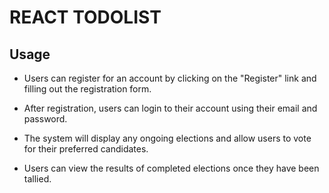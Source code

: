 # REACT TODOLIST

## Usage

- Users can register for an account by clicking on the "Register" link and filling out the registration form.

- After registration, users can login to their account using their email and password.

- The system will display any ongoing elections and allow users to vote for their preferred candidates.

- Users can view the results of completed elections once they have been tallied.
